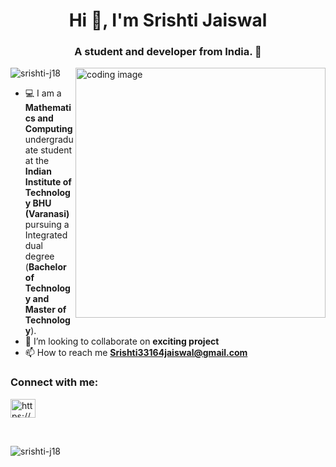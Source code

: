<h1 align="center">Hi 👋, I'm Srishti Jaiswal</h1>
<h3 align="center">
   <div align="center">A student and developer from India. 🚀</div>
</h3>
<img
  align="right"
  src="https://media2.giphy.com/media/RbDKaczqWovIugyJmW/giphy.gif"
  alt="coding image"
  width="400"
/>
<p align="left">
  <img
    src="https://komarev.com/ghpvc/?username=srishti-j18&label=Profile%20views&color=0e75b6&style=flat"
    alt="srishti-j18"
  />
</p>

- 💻 I am a **Mathematics and Computing** undergraduate student at the **Indian Institute of Technology BHU (Varanasi)** pursuing a Integrated dual degree (**Bachelor of Technology and Master of Technology**).
- 👯 I’m looking to collaborate on **exciting project** 
- 📫 How to reach me **Srishti33164jaiswal@gmail.com**

<h3 align="left">Connect with me:</h3>
<p align="left">
  <a
    href="https://linkedin.com/in/https://www.linkedin.com/in/srishti-jaiswal18/"
    target="blank"
    ><img
      align="center"
      src="https://raw.githubusercontent.com/rahuldkjain/github-profile-readme-generator/master/src/images/icons/Social/linked-in-alt.svg"
      alt="https://www.linkedin.com/in/srishti-jaiswal18/"
      height="30"
      width="40"
  /></a>
</p>

<!--<h3 align="left">Languages and Tools:</h3>
<!-- <p align="left">
  <a href="https://www.cprogramming.com/" target="_blank" rel="noreferrer">
    <img
      src="https://raw.githubusercontent.com/devicons/devicon/master/icons/c/c-original.svg"
      alt="c"
      width="40"
      height="40"
    />
  </a>
  <a href="https://www.w3schools.com/cpp/" target="_blank" rel="noreferrer">
    <img
      src="https://raw.githubusercontent.com/devicons/devicon/master/icons/cplusplus/cplusplus-original.svg"
      alt="cplusplus"
      width="40"
      height="40"
    />
  </a>
  <a href="https://www.w3schools.com/css/" target="_blank" rel="noreferrer">
    <img
      src="https://raw.githubusercontent.com/devicons/devicon/master/icons/css3/css3-original-wordmark.svg"
      alt="css3"
      width="40"
      height="40"
    />
  </a>
  <a href="https://expressjs.com" target="_blank" rel="noreferrer">
    <img
      src="https://raw.githubusercontent.com/devicons/devicon/master/icons/express/express-original-wordmark.svg"
      alt="express"
      width="40"
      height="40"
    />
  </a>
  <a href="https://git-scm.com/" target="_blank" rel="noreferrer">
    <img
      src="https://www.vectorlogo.zone/logos/git-scm/git-scm-icon.svg"
      alt="git"
      width="40"
      height="40"
    />
  </a>
  <a href="https://www.w3.org/html/" target="_blank" rel="noreferrer">
    <img
      src="https://raw.githubusercontent.com/devicons/devicon/master/icons/html5/html5-original-wordmark.svg"
      alt="html5"
      width="40"
      height="40"
    />
  </a>
  <a href="https://www.java.com" target="_blank" rel="noreferrer">
    <img
      src="https://raw.githubusercontent.com/devicons/devicon/master/icons/java/java-original.svg"
      alt="java"
      width="40"
      height="40"
    />
  </a>
  <a
    href="https://developer.mozilla.org/en-US/docs/Web/JavaScript"
    target="_blank"
    rel="noreferrer"
  >
    <img
      src="https://raw.githubusercontent.com/devicons/devicon/master/icons/javascript/javascript-original.svg"
      alt="javascript"
      width="40"
      height="40"
    />
  </a>
  <a href="https://www.linux.org/" target="_blank" rel="noreferrer">
    <img
      src="https://raw.githubusercontent.com/devicons/devicon/master/icons/linux/linux-original.svg"
      alt="linux"
      width="40"
      height="40"
    />
  </a> -->
<!--   <a href="https://www.mongodb.com/" target="_blank" rel="noreferrer">
    <img
      src="https://raw.githubusercontent.com/devicons/devicon/master/icons/mongodb/mongodb-original-wordmark.svg"
      alt="mongodb"
      width="40"
      height="40"
    />
  </a>
  <a href="https://nodejs.org" target="_blank" rel="noreferrer">
    <img
      src="https://raw.githubusercontent.com/devicons/devicon/master/icons/nodejs/nodejs-original-wordmark.svg"
      alt="nodejs"
      width="40"
      height="40"
    />
  </a> -->
<!--   <a href="https://postman.com" target="_blank" rel="noreferrer">
    <img
      src="https://www.vectorlogo.zone/logos/getpostman/getpostman-icon.svg"
      alt="postman"
      width="40"
      height="40"
    />
  </a>
  <a href="https://pugjs.org" target="_blank" rel="noreferrer">
    <img
      src="https://cdn.worldvectorlogo.com/logos/pug.svg"
      alt="pug"
      width="40"
      height="40"
    />
  </a>
</p>-->
<br> 

<!--  <img
    align="center"
    src="https://github-readme-stats.vercel.app/api/top-langs?username=Srishti-j18&&show_icons=true&locale=en&layout=compact&theme=dark"
    alt="srishti-j18"
  />
</p>-->

<p>
  <img
    align="center"
    src="https://github-readme-streak-stats.herokuapp.com/?user=Srishti-j18&&theme=dark"
    alt="srishti-j18"
  />
</p>
<be>

<!-- <p>
  &nbsp;<img
    align="center"
    src="https://github-readme-stats-git-masterrstaa-rickstaa.vercel.app/api?username=Srishti-j18&&show_icons=true&theme=dark"
    alt="srishti-j18"
  />
</p> -->


